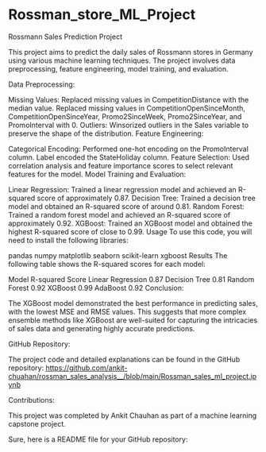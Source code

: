 # Rossman_store_ML_Project

Rossmann Sales Prediction Project

This project aims to predict the daily sales of Rossmann stores in Germany using various machine learning techniques. The project involves data preprocessing, feature engineering, model training, and evaluation.

Data Preprocessing:

Missing Values:
Replaced missing values in CompetitionDistance with the median value.
Replaced missing values in CompetitionOpenSinceMonth, CompetitionOpenSinceYear, Promo2SinceWeek, Promo2SinceYear, and PromoInterval with 0.
Outliers:
Winsorized outliers in the Sales variable to preserve the shape of the distribution.
Feature Engineering:

Categorical Encoding:
Performed one-hot encoding on the PromoInterval column.
Label encoded the StateHoliday column.
Feature Selection:
Used correlation analysis and feature importance scores to select relevant features for the model.
Model Training and Evaluation:

Linear Regression:
Trained a linear regression model and achieved an R-squared score of approximately 0.87.
Decision Tree:
Trained a decision tree model and obtained an R-squared score of around 0.81.
Random Forest:
Trained a random forest model and achieved an R-squared score of approximately 0.92.
XGBoost:
Trained an XGBoost model and obtained the highest R-squared score of close to 0.99.
Usage
To use this code, you will need to install the following libraries:

pandas
numpy
matplotlib
seaborn
scikit-learn
xgboost
Results
The following table shows the R-squared scores for each model:

Model	R-squared Score
Linear Regression	0.87
Decision Tree	0.81
Random Forest	0.92
XGBoost	0.99
AdaBoost	0.92
Conclusion:

The XGBoost model demonstrated the best performance in predicting sales, with the lowest MSE and RMSE values. This suggests that more complex ensemble methods like XGBoost are well-suited for capturing the intricacies of sales data and generating highly accurate predictions.

GitHub Repository:

The project code and detailed explanations can be found in the GitHub repository: https://github.com/ankit-chuahan/rossman_sales_analysis__/blob/main/Rossman_sales_ml_project.ipynb

Contributions:

This project was completed by Ankit Chauhan as part of a machine learning capstone project.

Sure, here is a README file for your GitHub repository:
